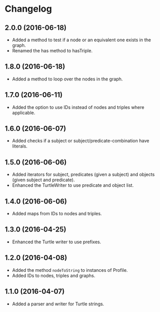 # Changelog

## 2.0.0 (2016-06-18)

* Added a method to test if a node or an equivalent one exists in the graph.
* Renamed the has method to hasTriple.

## 1.8.0 (2016-06-18)

* Added a method to loop over the nodes in the graph.

## 1.7.0 (2016-06-11)

* Added the option to use IDs instead of nodes and triples where applicable.

## 1.6.0 (2016-06-07)

* Added checks if a subject or subject/predicate-combination have literals.

## 1.5.0 (2016-06-06)

* Added iterators for subject, predicates (given a subject) and objects (given subject and predicate).
* Enhanced the TurtleWriter to use predicate and object list.

## 1.4.0 (2016-06-06)

* Added maps from IDs to nodes and triples.

## 1.3.0 (2016-04-25)

* Enhanced the Turtle writer to use prefixes.

## 1.2.0 (2016-04-08)

* Added the method `nodeToString` to instances of Profile.
* Added IDs to nodes, triples and graphs.

## 1.1.0 (2016-04-07)

* Added a parser and writer for Turtle strings.